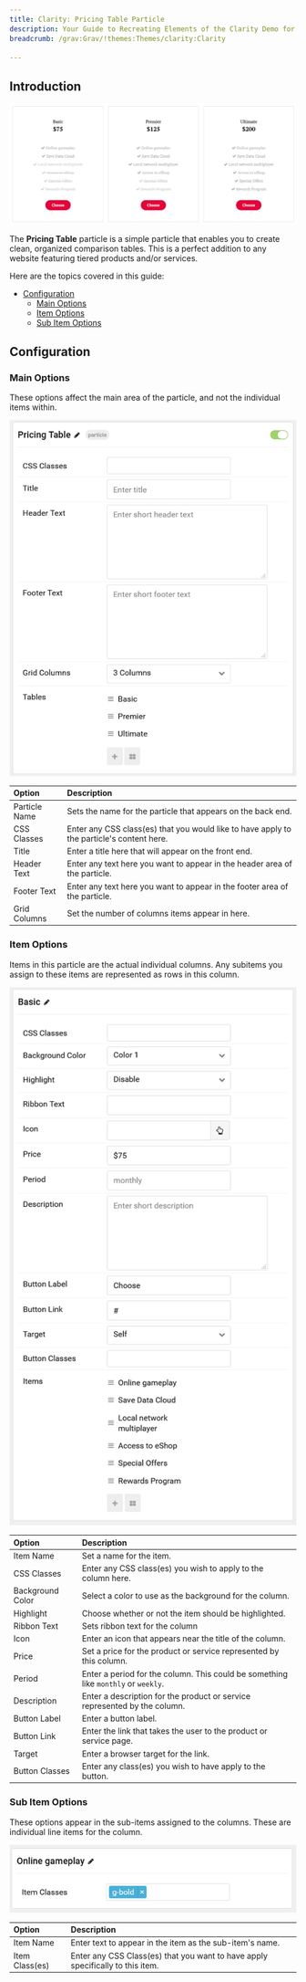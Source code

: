 ```yaml
---
title: Clarity: Pricing Table Particle
description: Your Guide to Recreating Elements of the Clarity Demo for Grav
breadcrumb: /grav:Grav/!themes:Themes/clarity:Clarity

---
```


## Introduction

![](assets/particle_pricing1.png)

The **Pricing Table** particle is a simple particle that enables you to create clean, organized comparison tables. This is a perfect addition to any website featuring tiered products and/or services.

Here are the topics covered in this guide:

* [Configuration](#configuration)
    - [Main Options](#main-options)
    - [Item Options](#item-options)
    - [Sub Item Options](#sub-item-options)

## Configuration

### Main Options

These options affect the main area of the particle, and not the individual items within.

![](assets/particle_pricing2.png)

| Option        | Description                                                                               |
| :-----        | :-----                                                                                    |
| Particle Name | Sets the name for the particle that appears on the back end.                              |
| CSS Classes   | Enter any CSS class(es) that you would like to have apply to the particle's content here. |
| Title         | Enter a title here that will appear on the front end.                                     |
| Header Text   | Enter any text here you want to appear in the header area of the particle.                |
| Footer Text   | Enter any text here you want to appear in the footer area of the particle.                |
| Grid Columns  | Set the number of columns items appear in here.                                           |


### Item Options

Items in this particle are the actual individual columns. Any subitems you assign to these items are represented as rows in this column.

![](assets/particle_pricing3.png)

| Option           | Description                                                                        |
| :-----           | :-----                                                                             |
| Item Name        | Set a name for the item.                                                           |
| CSS Classes      | Enter any CSS class(es) you wish to apply to the column here.                      |
| Background Color | Select a color to use as the background for the column.                            |
| Highlight        | Choose whether or not the item should be highlighted.                              |
| Ribbon Text      | Sets ribbon text for the column                                                    |
| Icon             | Enter an icon that appears near the title of the column.                           |
| Price            | Set a price for the product or service represented by this column.                 |
| Period           | Enter a period for the column. This could be something like `monthly` or `weekly`. |
| Description      | Enter a description for the product or service represented by the column.          |
| Button Label     | Enter a button label.                                                              |
| Button Link      | Enter the link that takes the user to the product or service page.                 |
| Target           | Enter a browser target for the link.                                               |
| Button Classes   | Enter any class(es) you wish to have apply to the button.                          |

### Sub Item Options

These options appear in the sub-items assigned to the columns. These are individual line items for the column.

![](assets/particle_pricing4.png)

| Option         | Description                                                                    |
| :-----         | :-----                                                                         |
| Item Name      | Enter text to appear in the item as the sub-item's name.                       |
| Item Class(es) | Enter any CSS Class(es) that you want to have apply specifically to this item. |
